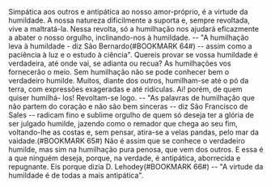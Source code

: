 Simpática aos outros e antipática ao nosso amor-próprio, é a virtude da humildade. A nossa natureza dificilmente a suporta e, sempre revoltada, vive a maltratá-la. Nessa revolta, só a humilhação nos ajudará eficazmente a abater o nosso orgulho, inclinando-nos à humildade. -- "A humilhação leva à humildade - diz São Bernardo(#BOOKMARK 64#) -- assim como a paciência à luz e o estudo à ciência". Quereis provar se vossa humildade é verdadeira, até onde vai, se adianta ou recua? As humilhações vos fornecerão o meio. Sem humilhação não se pode conhecer bem o verdadeiro humilde. Muitos, diante dos outros, humilham-se até o pó da terra, com expressões exageradas e até ridículas. Ai! porém, de quem quiser humilhá- los! Revoltam-se logo. -- "As palavras de humilhação que não partem do coração e não são bem sinceras -- diz São Francisco de Sales -- radicam fino e sublime orgulho de quem só deseja ter a glória de ser julgado humilde, jazendo como o remador que chega ao seu fim, voltando-lhe as costas e, sem pensar, atira-se a velas pandas, pelo mar da vaidade.(#BOOKMARK 65#) Não é assim que se conhece o verdadeiro humilde, mas sim na humilhação pura penosa, que vem dos outros. E essa é a que ninguém deseja, porque, na verdade, é antipática, aborrecida e repugnante. Eis porque dizia D. Lehodey(#BOOKMARK 66#) -- "A virtude da humildade é de todas a mais antipática".